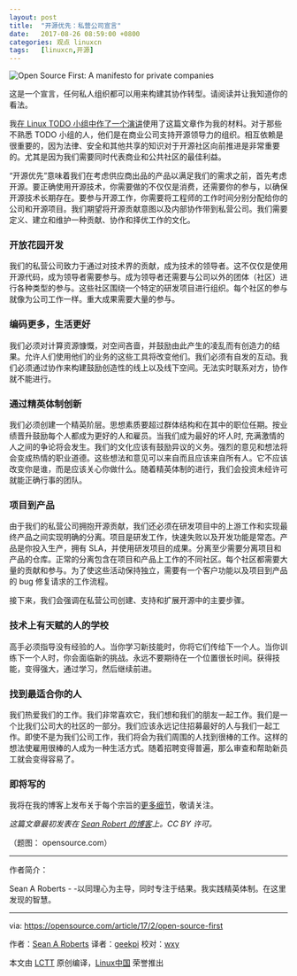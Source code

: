```yaml
---
layout: post
title:	"开源优先：私营公司宣言"
date:	2017-08-26 08:59:00 +0800 
categories:	观点 linuxcn 
tags:	[linuxcn,开源]
---
```



![Open Source First: A manifesto for private companies](/Asserts/Images//attachment/album/201708/26/090105bc7a8cpdu8jnznfu.png "Open Source First: A manifesto for private companies")


这是一个宣言，任何私人组织都可以用来构建其协作转型。请阅读并让我知道你的看法。


我[在 Linux TODO 小组中作了一个演讲](https://sarob.com/2017/01/todo-open-source-presentation-17-january-2017/)使用了这篇文章作为我的材料。对于那些不熟悉 TODO 小组的人，他们是在商业公司支持开源领导力的组织。相互依赖是很重要的，因为法律、安全和其他共享的知识对于开源社区向前推进是非常重要的。尤其是因为我们需要同时代表商业和公共社区的最佳利益。


“开源优先”意味着我们在考虑供应商出品的产品以满足我们的需求之前，首先考虑开源。要正确使用开源技术，你需要做的不仅仅是消费，还需要你的参与，以确保开源技术长期存在。要参与开源工作，你需要将工程师的工作时间分别分配给你的公司和开源项目。我们期望将开源贡献意图以及内部协作带到私营公司。我们需要定义、建立和维护一种贡献、协作和择优工作的文化。


### 开放花园开发


我们的私营公司致力于通过对技术界的贡献，成为技术的领导者。这不仅仅是使用开源代码，成为领导者需要参与。成为领导者还需要与公司以外的团体（社区）进行各种类型的参与。这些社区围绕一个特定的研发项目进行组织。每个社区的参与就像为公司工作一样。重大成果需要大量的参与。


### 编码更多，生活更好


我们必须对计算资源慷慨，对空间吝啬，并鼓励由此产生的凌乱而有创造力的结果。允许人们使用他们的业务的这些工具将改变他们。我们必须有自发的互动。我们必须通过协作来构建鼓励创造性的线上以及线下空间。无法实时联系对方，协作就不能进行。


### 通过精英体制创新


我们必须创建一个精英阶层。思想素质要超过群体结构和在其中的职位任期。按业绩晋升鼓励每个人都成为更好的人和雇员。当我们成为最好的坏人时, 充满激情的人之间的争论将会发生。我们的文化应该有鼓励异议的义务。强烈的意见和想法将会变成热情的职业道德。这些想法和意见可以来自而且应该来自所有人。它不应该改变你是谁，而是应该关心你做什么。随着精英体制的进行，我们会投资未经许可就能正确行事的团队。


### 项目到产品


由于我们的私营公司拥抱开源贡献，我们还必须在研发项目中的上游工作和实现最终产品之间实现明确的分离。项目是研发工作，快速失败以及开发功能是常态。产品是你投入生产，拥有 SLA，并使用研发项目的成果。分离至少需要分离项目和产品的仓库。正常的分离包含在项目和产品上工作的不同社区。每个社区都需要大量的贡献和参与。为了使这些活动保持独立，需要有一个客户功能以及项目到产品的 bug 修复请求的工作流程。


接下来，我们会强调在私营公司创建、支持和扩展开源中的主要步骤。


### 技术上有天赋的人的学校


高手必须指导没有经验的人。当你学习新技能时，你将它们传给下一个人。当你训练下一个人时，你会面临新的挑战。永远不要期待在一个位置很长时间。获得技能，变得强大，通过学习，然后继续前进。


### 找到最适合你的人


我们热爱我们的工作。我们非常喜欢它，我们想和我们的朋友一起工作。我们是一个比我们公司大的社区的一部分。我们应该永远记住招募最好的人与我们一起工作。即使不是为我们公司工作，我们将会为我们周围的人找到很棒的工作。这样的想法使雇用很棒的人成为一种生活方式。随着招聘变得普遍，那么审查和帮助新员工就会变得容易了。


### 即将写的


我将在我的博客上发布关于每个宗旨的[更多细节](https://sarob.com/2017/02/open-source-first-project-product/)，敬请关注。


*这篇文章最初发表在 [Sean Robert 的博客](https://sarob.com/2017/01/open-source-first/)上。CC BY 许可。*


（题图： opensource.com）




---


作者简介：


Sean A Roberts - -以同理心为主导，同时专注于结果。我实践精英体制。在这里发现的智慧。




---


via: <https://opensource.com/article/17/2/open-source-first>


作者：[Sean A Roberts](https://opensource.com/users/sarob) 译者：[geekpi](https://github.com/geekpi) 校对：[wxy](https://github.com/wxy)


本文由 [LCTT](https://github.com/LCTT/TranslateProject) 原创编译，[Linux中国](https://linux.cn/) 荣誉推出
